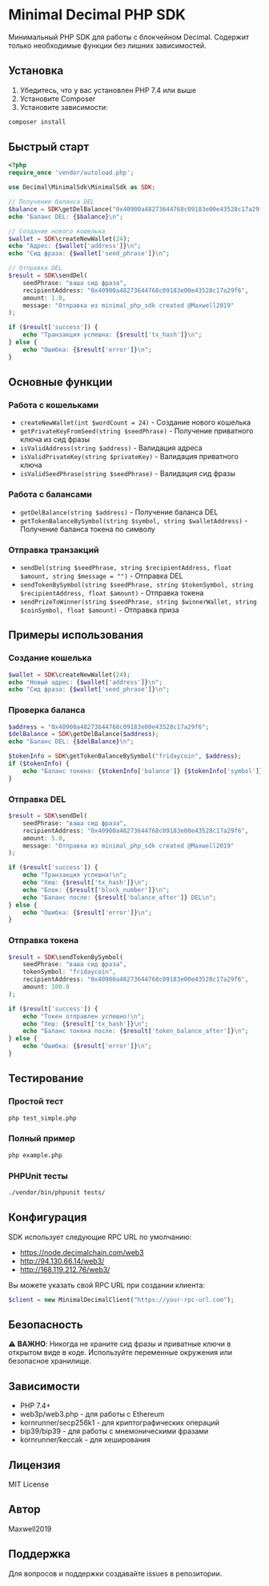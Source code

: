 # Minimal Decimal PHP SDK

Минимальный PHP SDK для работы с блокчейном Decimal. Содержит только необходимые функции без лишних зависимостей.

## Установка

1. Убедитесь, что у вас установлен PHP 7.4 или выше
2. Установите Composer
3. Установите зависимости:

```bash
composer install
```

## Быстрый старт

```php
<?php
require_once 'vendor/autoload.php';

use Decimal\MinimalSdk\MinimalSdk as SDK;

// Получение баланса DEL
$balance = SDK\getDelBalance("0x40900a48273644768c09183e00e43528c17a29f6");
echo "Баланс DEL: {$balance}\n";

// Создание нового кошелька
$wallet = SDK\createNewWallet(24);
echo "Адрес: {$wallet['address']}\n";
echo "Сид фраза: {$wallet['seed_phrase']}\n";

// Отправка DEL
$result = SDK\sendDel(
    seedPhrase: "ваша сид фраза",
    recipientAddress: "0x40900a48273644768c09183e00e43528c17a29f6",
    amount: 1.0,
    message: "Отправка из minimal_php_sdk created @Maxwell2019"
);

if ($result['success']) {
    echo "Транзакция успешна: {$result['tx_hash']}\n";
} else {
    echo "Ошибка: {$result['error']}\n";
}
```

## Основные функции

### Работа с кошельками

- `createNewWallet(int $wordCount = 24)` - Создание нового кошелька
- `getPrivateKeyFromSeed(string $seedPhrase)` - Получение приватного ключа из сид фразы
- `isValidAddress(string $address)` - Валидация адреса
- `isValidPrivateKey(string $privateKey)` - Валидация приватного ключа
- `isValidSeedPhrase(string $seedPhrase)` - Валидация сид фразы

### Работа с балансами

- `getDelBalance(string $address)` - Получение баланса DEL
- `getTokenBalanceBySymbol(string $symbol, string $walletAddress)` - Получение баланса токена по символу

### Отправка транзакций

- `sendDel(string $seedPhrase, string $recipientAddress, float $amount, string $message = "")` - Отправка DEL
- `sendTokenBySymbol(string $seedPhrase, string $tokenSymbol, string $recipientAddress, float $amount)` - Отправка токена
- `sendPrizeToWinner(string $seedPhrase, string $winnerWallet, string $coinSymbol, float $amount)` - Отправка приза

## Примеры использования

### Создание кошелька

```php
$wallet = SDK\createNewWallet(24);
echo "Новый адрес: {$wallet['address']}\n";
echo "Сид фраза: {$wallet['seed_phrase']}\n";
```

### Проверка баланса

```php
$address = "0x40900a48273644768c09183e00e43528c17a29f6";
$delBalance = SDK\getDelBalance($address);
echo "Баланс DEL: {$delBalance}\n";

$tokenInfo = SDK\getTokenBalanceBySymbol("fridaycoin", $address);
if ($tokenInfo) {
    echo "Баланс токена: {$tokenInfo['balance']} {$tokenInfo['symbol']}\n";
}
```

### Отправка DEL

```php
$result = SDK\sendDel(
    seedPhrase: "ваша сид фраза",
    recipientAddress: "0x40900a48273644768c09183e00e43528c17a29f6",
    amount: 5.0,
    message: "Отправка из minimal_php_sdk created @Maxwell2019"
);

if ($result['success']) {
    echo "Транзакция успешна!\n";
    echo "Хеш: {$result['tx_hash']}\n";
    echo "Блок: {$result['block_number']}\n";
    echo "Баланс после: {$result['balance_after']} DEL\n";
} else {
    echo "Ошибка: {$result['error']}\n";
}
```

### Отправка токена

```php
$result = SDK\sendTokenBySymbol(
    seedPhrase: "ваша сид фраза",
    tokenSymbol: "fridaycoin",
    recipientAddress: "0x40900a48273644768c09183e00e43528c17a29f6",
    amount: 100.0
);

if ($result['success']) {
    echo "Токен отправлен успешно!\n";
    echo "Хеш: {$result['tx_hash']}\n";
    echo "Баланс токена после: {$result['token_balance_after']}\n";
} else {
    echo "Ошибка: {$result['error']}\n";
}
```

## Тестирование

### Простой тест

```bash
php test_simple.php
```

### Полный пример

```bash
php example.php
```

### PHPUnit тесты

```bash
./vendor/bin/phpunit tests/
```

## Конфигурация

SDK использует следующие RPC URL по умолчанию:
- https://node.decimalchain.com/web3
- http://94.130.66.14/web3/
- http://168.119.212.76/web3/

Вы можете указать свой RPC URL при создании клиента:

```php
$client = new MinimalDecimalClient("https://your-rpc-url.com");
```

## Безопасность

⚠️ **ВАЖНО**: Никогда не храните сид фразы и приватные ключи в открытом виде в коде. Используйте переменные окружения или безопасное хранилище.

## Зависимости

- PHP 7.4+
- web3p/web3.php - для работы с Ethereum
- kornrunner/secp256k1 - для криптографических операций
- bip39/bip39 - для работы с мнемоническими фразами
- kornrunner/keccak - для хеширования

## Лицензия

MIT License

## Автор

Maxwell2019

## Поддержка

Для вопросов и поддержки создавайте issues в репозитории.
